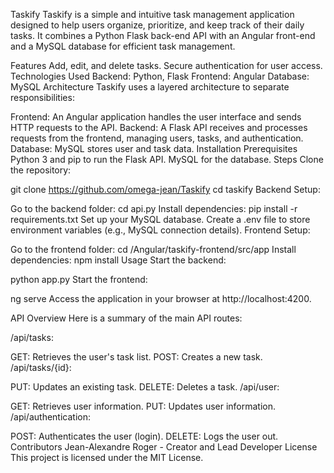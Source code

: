 Taskify
Taskify is a simple and intuitive task management application designed to help users organize, prioritize, and keep track of their daily tasks. It combines a Python Flask back-end API with an Angular front-end and a MySQL database for efficient task management.

Features
Add, edit, and delete tasks.
Secure authentication for user access.
Technologies Used
Backend: Python, Flask
Frontend: Angular
Database: MySQL
Architecture
Taskify uses a layered architecture to separate responsibilities:

Frontend: An Angular application handles the user interface and sends HTTP requests to the API.
Backend: A Flask API receives and processes requests from the frontend, managing users, tasks, and authentication.
Database: MySQL stores user and task data.
Installation
Prerequisites
Python 3 and pip to run the Flask API.
MySQL for the database.
Steps
Clone the repository:

git clone https://github.com/omega-jean/Taskify
cd taskify
Backend Setup:

Go to the backend folder:
cd api.py
Install dependencies:
pip install -r requirements.txt
Set up your MySQL database.
Create a .env file to store environment variables (e.g., MySQL connection details).
Frontend Setup:

Go to the frontend folder:
cd /Angular/taskify-frontend/src/app
Install dependencies:
npm install
Usage
Start the backend:

python app.py
Start the frontend:

ng serve
Access the application in your browser at http://localhost:4200.

API Overview
Here is a summary of the main API routes:

/api/tasks:

GET: Retrieves the user's task list.
POST: Creates a new task.
/api/tasks/{id}:

PUT: Updates an existing task.
DELETE: Deletes a task.
/api/user:

GET: Retrieves user information.
PUT: Updates user information.
/api/authentication:

POST: Authenticates the user (login).
DELETE: Logs the user out.
Contributors
Jean-Alexandre Roger - Creator and Lead Developer
License
This project is licensed under the MIT License.
